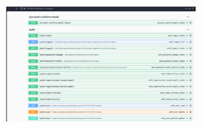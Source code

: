 ![Dzięki temu można w łatwy i tani sposób dodawać nowe aplikacje- moduły aby rozszerzać istniejącą aplikację budując coraz większy system mikroserwisów](./images/ptsc1.png)